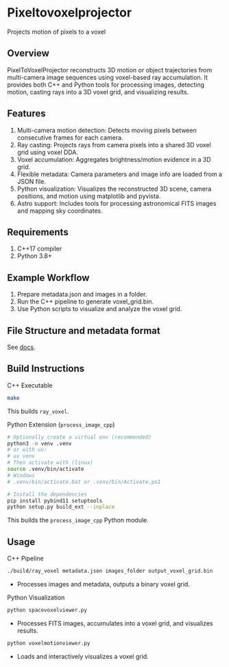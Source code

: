 # Pixeltovoxelprojector

Projects motion of pixels to a voxel

## Overview

PixelToVoxelProjector reconstructs 3D motion or object trajectories from multi-camera image sequences using voxel-based ray accumulation. It provides both C++ and Python tools for processing images, detecting motion, casting rays into a 3D voxel grid, and visualizing results.

## Features

1. Multi-camera motion detection: Detects moving pixels between consecutive frames for each camera.
1. Ray casting: Projects rays from camera pixels into a shared 3D voxel grid using voxel DDA.
1. Voxel accumulation: Aggregates brightness/motion evidence in a 3D grid.
1. Flexible metadata: Camera parameters and image info are loaded from a JSON file.
1. Python visualization: Visualizes the reconstructed 3D scene, camera positions, and motion using matplotlib and pyvista.
1. Astro support: Includes tools for processing astronomical FITS images and mapping sky coordinates.

## Requirements
1. C++17 compiler
1. Python 3.8+

## Example Workflow
1. Prepare metadata.json and images in a folder.
1. Run the C++ pipeline to generate voxel_grid.bin.
1. Use Python scripts to visualize and analyze the voxel grid.


## File Structure and metadata format

See [docs](./docs/file_structure.md).

## Build Instructions
C++ Executable
```bash
make
```
This builds `ray_voxel`.

Python Extension (`process_image_cpp`)
```bash
# Optionally create a virtual env (recommended)
python3 -m venv .venv
# or with uv:
# uv venv
# Then activate with (linux)
source .venv/bin/activate
# Windows
# .venv/bin/activate.bat or .venv/bin/Activate.ps1

# Install the dependencies
pip install pybind11 setuptools
python setup.py build_ext --inplace
```
This builds the `process_image_cpp` Python module.

## Usage
C++ Pipeline
```bash
./build/ray_voxel metadata.json images_folder output_voxel_grid.bin
```
- Processes images and metadata, outputs a binary voxel grid.

Python Visualization
```bash
python spacevoxelviewer.py
```
- Processes FITS images, accumulates into a voxel grid, and visualizes results.

```bash
python voxelmotionviewer.py
```
- Loads and interactively visualizes a voxel grid.
